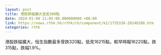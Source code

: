 ```yaml
---
layout: post
title: 港股跌幅擴大至逾300點
date: 2024-01-08 11:05:08.000000000 +08:00
link: https://news.rthk.hk/rthk/ch/component/k2/1735338-20240108.htm
categories: rthk
---
```


港股跌幅擴大，恒生指數最多曾跌320點，低見16215點，較早時報16220點，跌315點，跌幅1.9%。
